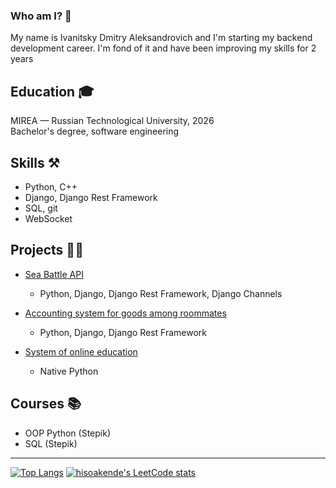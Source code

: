###  Who am I? 🤔

My name is Ivanitsky Dmitry Aleksandrovich and I'm starting my backend development career. 
I'm fond of it and have been improving my skills for 2 years

## Education 🎓

MIREA — Russian Technological University, 2026 <br>
Bachelor's degree, software engineering

## Skills ⚒️

* Python, C++
* Django, Django Rest Framework
* SQL, git
* WebSocket

## Projects 👨‍💻

* [Sea Battle API](https://github.com/hisoakende/sea_battle)
  * Python, Django, Django Rest Framework, Django Channels

* [Accounting system for goods among roommates](https://github.com/hisoakende/hostel_accounting)
  * Python, Django, Django Rest Framework

* [System of online education](https://github.com/hisoakende/web_education)
  * Native Python

## Courses 📚

* OOP Python (Stepik)
* SQL (Stepik)
<hr>

[![Top Langs](https://github-readme-stats.vercel.app/api/top-langs/?username=hisoakende&layout=compact)](https://github.com/hisoakende/github-readme-stats) 
[![hisoakende's LeetCode stats](https://leetcode-stats-six.vercel.app/api?username=hisoakende)](https://github.com/hisoakende/leetcode-stats)
